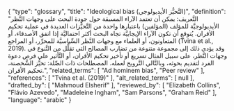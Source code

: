 {
    "type": "glossary",
    "title": "Ideological bias (التَّحيُّز الأيديولوجي)",
    "definition": "التَّعريف: يمكن أن تعتمد الآراء المسبقة حول جودة البحث على وجهات النَّظر الأيديولوجيَّة للمؤلف (المؤلفين) باعتبارها واحدة من التَّحيُّزات العديدة في عملية تحكيم الأقران.  يُتوقع أن تكون الآراء الإيجابيَّة تجاه البحث أكثر احتماليَّة إذا اتفق الأصدقاء، أو المتعاونون، أو العلماء مع وجهات النَّظر السِّياسيَّة للمحرِّر، أو المراجع (Tvina et al., 2019). وقد يؤدي ذلك إلى مجموعة متنوعة من تضارب المصالح التي تقلِّل من التَّنوع في وجهات النَّظر، على سبيل المثال تسريع أو تأخير تحكيم الأقران، أو التَّأثير على فرص دعوة الفرد لتقديم بحوثه، وبالتَّالي التَّرويج لعمله.  المصطلحات ذات الصِّلة: تحيُّز الشَّخصنة، تحكيم الأقران.",
    "related_terms": [
        "Ad hominem bias",
        "Peer review"
    ],
    "references": [
        "Tvina et al. (2019)"
    ],
    "alt_related_terms": [
        null
    ],
    "drafted_by": [
        "Mahmoud Elsherif"
    ],
    "reviewed_by": [
        "Elizabeth Collins",
        "Flávio Azevedo",
        "Madeleine Ingham",
        "Sam Parsons",
        "Graham Reid"
    ],
    "language": "arabic"
}